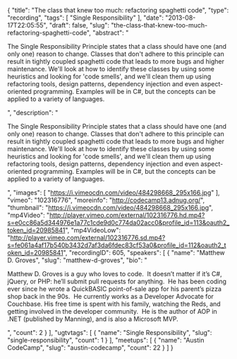 {
  "title": "The class that knew too much: refactoring spaghetti code",
  "type": "recording",
  "tags": [
    "Single Responsibility"
  ],
  "date": "2013-08-17T22:05:55",
  "draft": false,
  "slug": "the-class-that-knew-too-much-refactoring-spaghetti-code",
  "abstract": "<p>The Single Responsibility Principle states that a class should have one (and only one) reason to change. Classes that don't adhere to this principle can result in tightly coupled spaghetti code that leads to more bugs and higher maintenance. We'll look at how to identify these classes by using some heuristics and looking for 'code smells', and we'll clean them up using refactoring tools, design patterns, dependency injection and even aspect-oriented programming. Examples will be in C#, but the concepts can be applied to a variety of languages.</p>",
  "description": "<p>The Single Responsibility Principle states that a class should have one (and only one) reason to change. Classes that don't adhere to this principle can result in tightly coupled spaghetti code that leads to more bugs and higher maintenance. We'll look at how to identify these classes by using some heuristics and looking for 'code smells', and we'll clean them up using refactoring tools, design patterns, dependency injection and even aspect-oriented programming. Examples will be in C#, but the concepts can be applied to a variety of languages.</p>",
  "images": [
    "https://i.vimeocdn.com/video/484298668_295x166.jpg"
  ],
  "vimeo": "102316776",
  "moreinfo": "http://codecamp13.adnug.org/",
  "thumbnail": "https://i.vimeocdn.com/video/484298668_295x166.jpg",
  "mp4Video": "http://player.vimeo.com/external/102316776.hd.mp4?s=e0cc86a5d344976e1a77c1cde9d0c774da02acc0&profile_id=113&oauth2_token_id=20985841",
  "mp4VideoLow": "http://player.vimeo.com/external/102316776.sd.mp4?s=fe061a4af17b540b3432d7af3da6fdec83cf53a0&profile_id=112&oauth2_token_id=20985841",
  "recordingID": 605,
  "speakers": [
    {
      "name": "Matthew D. Groves",
      "slug": "matthew-d-groves",
      "bio": "<p>Matthew D. Groves is a guy who loves to code.  It doesn’t matter if it’s C#, jQuery, or PHP: he’ll submit pull requests for anything.  He has been coding ever since he wrote a QuickBASIC point-of-sale app for his parent’s pizza shop back in the 90s.  He currently works as a Developer Advocate for Couchbase. His free time is spent with his family, watching the Reds, and getting involved in the developer community.  He is the author of AOP in .NET (published by Manning), and is also a Microsoft MVP.</p>",
      "count": 2
    }
  ],
  "ugtvtags": [
    {
      "name": "Single Responsibility",
      "slug": "single-responsibility",
      "count": 1
    }
  ],
  "meetups": [
    {
      "name": "Austin CodeCamp",
      "slug": "austin-codecamp",
      "count": 22
    }
  ]
}